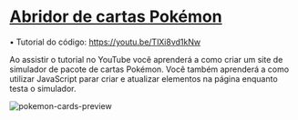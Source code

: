 # [Abridor de cartas Pokémon](https://youtu.be/TlXi8vd1kNw)
• Tutorial do código: https://youtu.be/TlXi8vd1kNw

Ao assistir o tutorial no YouTube você aprenderá a como criar um site de simulador de pacote de cartas Pokémon. Você também aprenderá a como utilizar JavaScript parar criar e atualizar elementos na página enquanto testa o simulador.

![pokemon-cards-preview](https://user-images.githubusercontent.com/78777681/163073088-2d0d1c49-d5e2-40a9-84d2-844e427bf125.png)
